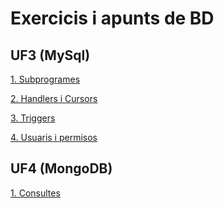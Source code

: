 # Exercicis i apunts de BD

## UF3 (MySql)
[1. Subprogrames](https://github.com/mhornos/DAW1-M02_BD/blob/main/Subprogrames.md)

[2. Handlers i Cursors](https://github.com/mhornos/DAW1-BD/blob/main/HandlersCursors.md)

[3. Triggers](https://github.com/mhornos/DAW1-BD/blob/main/Triggers.md)

[4. Usuaris i permisos](https://github.com/mhornos/DAW1-BD/blob/main/UsuariosYPermisos.md)

## UF4 (MongoDB)
[1. Consultes]([https://github.com/mhornos/DAW1-BD/blob/main/MongoDB.md](https://github.com/mhornos/DAW1-BD/blob/main/Mongo1Consultes.md))
